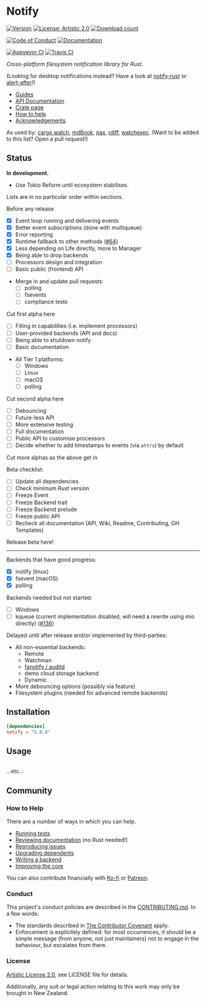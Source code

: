 # Notify

[![Version](https://flat.badgen.net/crates/v/notify)][crate]
[![License: Artistic 2.0](https://flat.badgen.net/badge/license/Artistic%202.0/purple)][artistic]
[![Download count](https://flat.badgen.net/crates/d/notify)][crate]

[![Code of Conduct](https://flat.badgen.net/badge/contributor/covenant/5e0d73)](#conduct)
[![Documentation](https://flat.badgen.net/badge/documentation/docs.rs/df3600)][docs]

[![Appveyor CI](https://flat.badgen.net/appveyor/ci/passcod/rsnotify/next)][build-windows]
[![Travis CI](https://flat.badgen.net/travis/passcod/notify/next)][build-unix]

_Cross-platform filesystem notification library for Rust._

(Looking for desktop notifications instead? Have a look at [notify-rust] or
[alert-after]!)

- [Guides](https://github.com/passcod/notify/wiki/Guides)
- [API Documentation][docs]
- [Crate page][crate]
- [How to help](#how-to-help)
- [Acknowledgements](./ACKNOWLEDGEMENTS.md)

As used by: [cargo watch], [mdBook], [pax], [rdiff], [watchexec].
(Want to be added to this list? Open a pull request!)

[alert-after]: https://github.com/frewsxcv/alert-after
[build-unix]: https://travis-ci.org/passcod/notify
[build-windows]: https://ci.appveyor.com/project/passcod/rsnotify
[cargo watch]: https://github.com/passcod/cargo-watch
[artistic]: ./LICENSE
[crate]: https://crates.io/crates/notify
[docs]: https://docs.rs/notify
[mdBook]: https://github.com/rust-lang-nursery/mdBook
[notify-rust]: https://github.com/hoodie/notify-rust
[pax]: https://pax.js.org/
[rdiff]: https://github.com/dyule/rdiff
[watchexec]: https://github.com/mattgreen/watchexec


## Status

**In development.**

- Use Tokio Reform until ecosystem stabilises.

Lists are in no particular order within sections.

Before any release

- [x] Event loop running and delivering events
- [x] Better event subscriptions (done with multiqueue)
- [x] Error reporting
- [x] Runtime fallback to other methods ([#64](https://github.com/passcod/notify/issues/64))
- [x] Less depending on Life directly, more to Manager
- [x] Being able to drop backends
- [ ] Processors design and integration
- [ ] Basic public (frontend) API
- Merge in and update pull requests:
  - [ ] polling
  - [ ] fsevents
  - [ ] compliance tests

Cut first alpha here

- [ ] Filling in capabilities (i.e. implement processors)
- [ ] User-provided backends (API and docs)
- [ ] Being able to shutdown notify
- [ ] Basic documentation
- All Tier 1 platforms:
  - [ ] Windows
  - [ ] Linux
  - [ ] macOS
  - [ ] polling

Cut second alpha here

- [ ] Debouncing
- [ ] Future-less API
- [ ] More extensive testing
- [ ] Full documentation
- [ ] Public API to customise processors
- [ ] Decide whether to add timestamps to events (via `attrs`) by default

Cut more alphas as the above get in

Beta checklist:

- [ ] Update all dependencies
- [ ] Check minimum Rust version
- [ ] Freeze Event
- [ ] Freeze Backend trait
- [ ] Freeze Backend prelude
- [ ] Freeze public API
- [ ] Recheck all documentation (API, Wiki, Readme, Contributing, GH Templates)

Release beta here!

--------------------------------------------------

Backends that have good progress:

- [x] inotify (linux)
- [x] fsevent (macOS)
- [x] polling

Backends needed but not started:

- [ ] Windows
- [ ] kqueue (current implementation disabled, will need a rewrite using mio directly) ([#136](https://github.com/passcod/notify/issues/136))

Delayed until after release and/or implemented by third-parties:

- All non-essential backends:
  - Remote
  - Watchman
  - [fanotify / auditd](https://github.com/passcod/notify/issues/161)
  - demo cloud storage backend
  - Dynamic
- More debouncing options (possibly via feature)
- Filesystem plugins (needed for advanced remote backends)

## Installation

```toml
[dependencies]
notify = "5.0.0"
```

## Usage

```rust
```

...etc...

## Community

### How to Help

There are a number of ways in which you can help.

- [Running tests](CONTRIBUTING.md#running-tests)
- [Reviewing documentation](CONTRIBUTING.md#reviewing-documentation) (no Rust needed!)
- [Reproducing issues](CONTRIBUTING.md#reproducing-issues)
- [Upgrading dependents](CONTRIBUTING.md#upgrading-dependents)
- [Writing a backend](CONTRIBUTING.md#writing-a-backend)
- [Improving the core](CONTRIBUTING.md#improving-the-core)

You can also contribute financially with [Ko-fi] or [Patreon].

[Ko-fi]: https://ko-fi.com/passcod
[Patreon]: https://www.patreon.com/passcod

### Conduct

This project's conduct policies are described in the
[CONTRIBUTING.md](CONTRIBUTING.md#conduct). In a few words:

- The standards described in [The Contributor Covenant] apply.
- Enforcement is explicitely defined: for most occurrences, it should be a
  simple message (from anyone, not just maintainers) not to engage in the
  behaviour, but escalates from there.

[The Contributor Covenant]: https://www.contributor-covenant.org/version/1/4/code-of-conduct

### License

[Artistic License 2.0](./LICENSE), see LICENSE file for details.

Additionally, any suit or legal action relating to this work may only be
brought in New Zealand.
